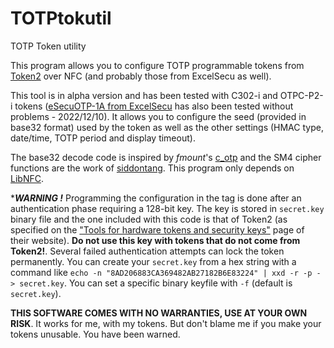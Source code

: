 # TOTPtokutil
TOTP Token utility

This program allows you to configure TOTP programmable tokens from [Token2](https://www.token2.eu/shop/category/programmable-tokens) over NFC (and probably those from ExcelSecu as well).

This tool is in alpha version and has been tested with C302-i and OTPC-P2-i tokens ([eSecuOTP-1A from ExcelSecu](https://www.excelsecu.com/productdetail/esecuotptoken26.html) has also been tested without problems - 2022/12/10). It allows you to configure the seed (provided in base32 format) used by the token as well as the other settings (HMAC type, date/time, TOTP period and display timeout).

The base32 decode code is inspired by *fmount*'s [c_otp](https://github.com/fmount/c_otp) and the SM4 cipher functions are the work of [siddontang](https://github.com/siddontang/pygmcrypto). This program only depends on [LibNFC](https://github.com/nfc-tools/libnfc).

****WARNING !*** Programming the configuration in the tag is done after an authentication phase requiring a 128-bit key. The key is stored in `secret.key` binary file and the one included with this code is that of Token2 (as specified on the ["Tools for hardware tokens and security keys"](https://www.token2.eu/site/page/tools-for-programmable-tokens) page of their website). **Do not use this key with tokens that do not come from Token2!**. Several failed authentication attempts can lock the token permanently. You can create your `secret.key` from a hex string with a command like `echo -n "8AD206883CA369482AB27182B6E83224" | xxd -r -p - > secret.key`. You can set a specific binary keyfile with `-f` (default is `secret.key`).

**THIS SOFTWARE COMES WITH NO WARRANTIES, USE AT YOUR OWN RISK**. It works for me, with my tokens. But don't blame me if you make your tokens unusable. You have been warned.

